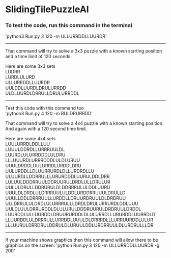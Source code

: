 # SlidingTilePuzzleAI
### To test the code, run this command in the terminal  
'python3 Run.py 3 120 -m ULLURRDDLLUURDR'  

---
That command will try to solve a 3x3 puzzle with a known starting position and a time limit of 120 seconds.  
  
Here are some 3x3 sets  
LDDRR  
LURDLULURD  
ULLURRDDLLUURDR  
UULDDLUURDLDRULURRDD  
ULDLUURDLDRRULLDRULURRDDL  
  
---
Test this code with this command too  
'python3 Run.py 4 120 -m RULDRURRDD'  
  
That command will try to solve a 4x4 puzzle with a known starting position. And again with a 120 second time limit.  
  
Here are some 4x4 sets  
LUULURRDLDDLLUU  
LUUULDDRDLLURRRUULDL   
LUURDLULURRDDDLULDRU  
LLLUUURDLURRRDDDLULDLURUU  
UUULDRDDLUULURRDLURDDLDRU  
UULURDDLLDLUURRURDLDLLURDRDLLU  
ULUURDLLDDRRULLLURURDDDLUURULDDLDRR  
LULUULDDDRRUULDDRUURULDRDLULLDRULUR  
UULULDRULLDDRURULDLDDRRRULULDDLUURU  
UUULDLDRDLULDRRRUULULDDLURDDRRUUULDRULLD  
UUULLDDLDRRRUULLURDDLLDRUURDRUULDLDRDRUU  
ULLDRRULULDRDLULURRRULLLDRDLDRULURRURDLDDLUUU  
UULDLUULDRRURDDLDLULURULDDDRUURULDRDRUULDRDDL  
LUURDDLULLUURDDLDRUURURDDLDLULURRDLLURURDDLUURRDLD  
LLUURDDLULDRRRULLURRDDLUUULDLDRRRDLLLURRUURDDLULUR  
LLLUURULDRRDRULDDRULDLURUULDDLURDRRUULDLURDRULLLDR 

  ---
If your machine shows graphics then this command will allow there to be graphics on the screen: 'python Run.py 3 120 -m ULLURRDDLLUURDR -g 200'  
